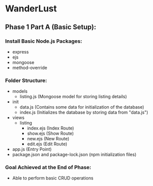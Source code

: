 # WanderLust

## Phase 1 Part A (Basic Setup):

### Install Basic Node.js Packages:
- express
- ejs
- mongoose
- method-override

### Folder Structure:
- models
  - listing.js (Mongoose model for storing listing details)
- init
  - data.js (Contains some data for initialization of the database)
  - index.js (Initializes the database by storing data from "data.js")
- views
  - listing
    - index.ejs (Index Route)
    - show.ejs (Show Route)
    - new.ejs (New Route)
    - edit.ejs (Edit Route)
- app.js (Entry Point)
- package.json and package-lock.json (npm initialization files)

### Goal Achieved at the End of Phase:
- Able to perform basic CRUD operations

    